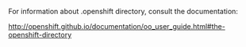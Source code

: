 For information about .openshift directory, consult the documentation:

http://openshift.github.io/documentation/oo_user_guide.html#the-openshift-directory

